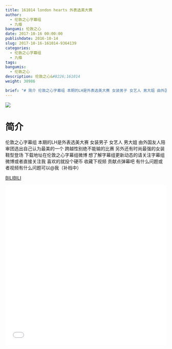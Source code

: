 ```yaml
---
title: 161014 london hearts 外表选美大赛
author: 
  - 伦敦之心字幕组
  - 九條
bangumi: 伦敦之心
date: 2017-10-16 00:00:00
publishdate: 2016-10-14
slug: 2017-10-16-161014-9364139
categories: 
  - 伦敦之心字幕组
  - 九條
tags: 
bangumis: 
  - 伦敦之心
description: 伦敦之心&#8226;161014
weight: 38986

brief: "# 简介 伦敦之心字幕组 本期的LH是外表选美大赛 女装男子 女艺人 男大姐 由外国友人陪审团选出自己认为最美的一个 跨越性别绝不能输的比赛 另外还有时尚最强的女装鞋型登场 下载地址在伦敦之心字幕组微博 想了解字幕组更新动态的请关注字幕组微博或者直接关注我 喜欢的就投个硬币 收藏下视频 贡献点弹幕吧 有什么问题或者视频有什么问题可以@我（补档中）"
---
```


![](https://i.imgur.com/hUQVN1B.jpg)

# 简介  
伦敦之心字幕组
本期的LH是外表选美大赛 女装男子 女艺人 男大姐 由外国友人陪审团选出自己认为最美的一个 跨越性别绝不能输的比赛 另外还有时尚最强的女装鞋型登场 下载地址在伦敦之心字幕组微博 想了解字幕组更新动态的请关注字幕组微博或者直接关注我 喜欢的就投个硬币 收藏下视频 贡献点弹幕吧 有什么问题或者视频有什么问题可以@我（补档中）

  [BILIBILI](https://www.bilibili.com/video/av9364139/)


<div class="vcontainer">  <iframe class='video' src="//www.bilibili.com/blackboard/player.html?aid=9364139" width="100%" height="500" frameborder="0" allowfullscreen="allowfullscreen"></iframe></div>
